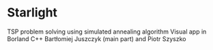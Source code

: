 # Starlight
TSP problem solving using  simulated annealing algorithm
Visual app in Borland C++
Bartłomiej Juszczyk (main part) and Piotr Szyszko
